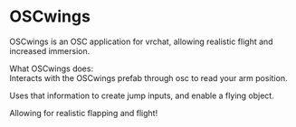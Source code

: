 # OSCwings

OSCwings is an OSC application for vrchat, allowing realistic flight and increased immersion.

What OSCwings does:   
Interacts with the OSCwings prefab through osc to read your arm position.

Uses that information to create jump inputs, and enable a flying object.

Allowing for realistic flapping and flight!
